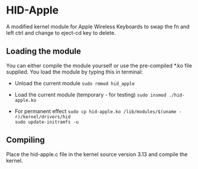 HID-Apple
=========

A modified kernel module for Apple Wireless Keyboards to swap the fn and left ctrl and change to eject-cd key to delete.


Loading the module
------------------
You can either compile the module yourself or use the pre-compiled *.ko file supplied.
You load the module by typing this in terminal:

- Unload the current module
`sudo rmmod hid_apple`

- Load the current module (temporary - for testing)
`sudo insmod ./hid-apple.ko`

- For permanent effect
`sudo cp hid-apple.ko /lib/modules/$(uname -r)/kernel/drivers/hid`   
`sudo update-initramfs -u`

Compiling
---------
Place the hid-apple.c file in the kernel source version 3.13 and compile the kernel.
